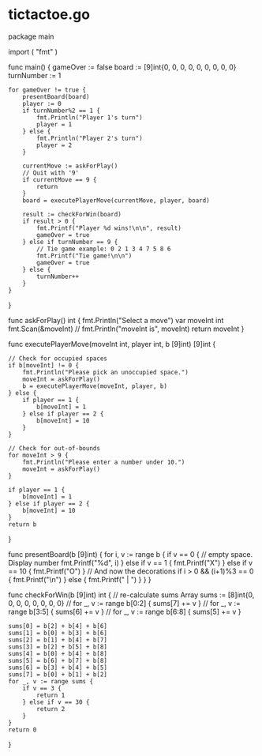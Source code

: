 # tictactoe.go

package main

import (
	"fmt"
)

func main() {
	gameOver := false
	board := [9]int{0, 0, 0, 0, 0, 0, 0, 0, 0}
	turnNumber := 1

	for gameOver != true {
		presentBoard(board)
		player := 0
		if turnNumber%2 == 1 {
			fmt.Println("Player 1's turn")
			player = 1
		} else {
			fmt.Println("Player 2's turn")
			player = 2
		}

		currentMove := askForPlay()
		// Quit with '9'
		if currentMove == 9 {
			return
		}
		board = executePlayerMove(currentMove, player, board)

		result := checkForWin(board)
		if result > 0 {
			fmt.Printf("Player %d wins!\n\n", result)
			gameOver = true
		} else if turnNumber == 9 {
			// Tie game example: 0 2 1 3 4 7 5 8 6
			fmt.Printf("Tie game!\n\n")
			gameOver = true
		} else {
			turnNumber++
		}
	}

}

func askForPlay() int {
	fmt.Println("Select a move")
	var moveInt int
	fmt.Scan(&moveInt)
	// fmt.Println("moveInt is", moveInt)
	return moveInt
}

func executePlayerMove(moveInt int, player int, b [9]int) [9]int {

	// Check for occupied spaces
	if b[moveInt] != 0 {
		fmt.Println("Please pick an unoccupied space.")
		moveInt = askForPlay()
		b = executePlayerMove(moveInt, player, b)
	} else {
		if player == 1 {
			b[moveInt] = 1
		} else if player == 2 {
			b[moveInt] = 10
		}
	}

	// Check for out-of-bounds
	for moveInt > 9 {
		fmt.Println("Please enter a number under 10.")
		moveInt = askForPlay()
	}

	if player == 1 {
		b[moveInt] = 1
	} else if player == 2 {
		b[moveInt] = 10
	}
	return b
}

func presentBoard(b [9]int) {
	for i, v := range b {
		if v == 0 {
			// empty space. Display number
			fmt.Printf("%d", i)
		} else if v == 1 {
			fmt.Printf("X")
		} else if v == 10 {
			fmt.Printf("O")
		}
		// And now the decorations
		if i > 0 && (i+1)%3 == 0 {
			fmt.Printf("\n")
		} else {
			fmt.Printf(" | ")
		}
	}
}

func checkForWin(b [9]int) int {
	// re-calculate sums Array
	sums := [8]int{0, 0, 0, 0, 0, 0, 0, 0}
	// for _, v := range b[0:2] { sums[7] += v }
	// for _, v := range b[3:5] { sums[6] += v }
	// for _, v := range b[6:8] { sums[5] += v }

	sums[0] = b[2] + b[4] + b[6]
	sums[1] = b[0] + b[3] + b[6]
	sums[2] = b[1] + b[4] + b[7]
	sums[3] = b[2] + b[5] + b[8]
	sums[4] = b[0] + b[4] + b[8]
	sums[5] = b[6] + b[7] + b[8]
	sums[6] = b[3] + b[4] + b[5]
	sums[7] = b[0] + b[1] + b[2]
	for _, v := range sums {
		if v == 3 {
			return 1
		} else if v == 30 {
			return 2
		}
	}
	return 0
}
